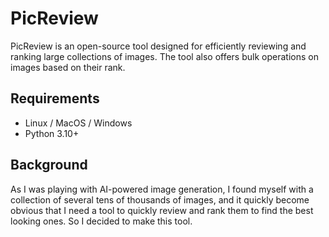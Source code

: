 # PicReview

PicReview is an open-source tool designed for efficiently reviewing and
ranking large collections of images.
The tool also offers bulk operations on images based on their rank.

## Requirements

- Linux / MacOS / Windows
- Python 3.10+

## Background

As I was playing with AI-powered image generation,
I found myself with a collection of several tens of thousands
of images, and it quickly become obvious that I need a tool to
quickly review and rank them to find the best looking ones.
So I decided to make this tool.